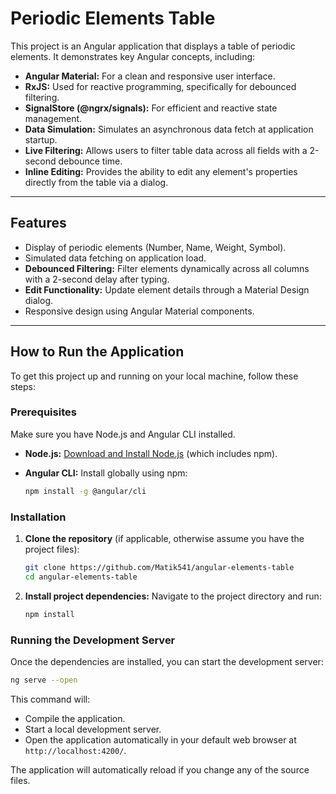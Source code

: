 # Periodic Elements Table

This project is an Angular application that displays a table of periodic elements. It demonstrates key Angular concepts, including:

- **Angular Material:** For a clean and responsive user interface.
- **RxJS:** Used for reactive programming, specifically for debounced filtering.
- **SignalStore (@ngrx/signals):** For efficient and reactive state management.
- **Data Simulation:** Simulates an asynchronous data fetch at application startup.
- **Live Filtering:** Allows users to filter table data across all fields with a 2-second debounce time.
- **Inline Editing:** Provides the ability to edit any element's properties directly from the table via a dialog.

---

## Features

- Display of periodic elements (Number, Name, Weight, Symbol).
- Simulated data fetching on application load.
- **Debounced Filtering:** Filter elements dynamically across all columns with a 2-second delay after typing.
- **Edit Functionality:** Update element details through a Material Design dialog.
- Responsive design using Angular Material components.

---

## How to Run the Application

To get this project up and running on your local machine, follow these steps:

### Prerequisites

Make sure you have Node.js and Angular CLI installed.

- **Node.js:** [Download and Install Node.js](https://nodejs.org/en/download/) (which includes npm).
- **Angular CLI:** Install globally using npm:

  ```bash
  npm install -g @angular/cli
  ```

### Installation

1. **Clone the repository** (if applicable, otherwise assume you have the project files):

    ```bash
    git clone https://github.com/Matik541/angular-elements-table
    cd angular-elements-table
    ```

2. **Install project dependencies:**
    Navigate to the project directory and run:

    ```bash
    npm install
    ```

### Running the Development Server

Once the dependencies are installed, you can start the development server:

```bash
ng serve --open
```

This command will:

- Compile the application.
- Start a local development server.
- Open the application automatically in your default web browser at `http://localhost:4200/`.

The application will automatically reload if you change any of the source files.
